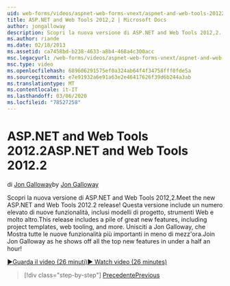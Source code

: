```yaml
---
uid: web-forms/videos/aspnet-web-forms-vnext/aspnet-and-web-tools-20122
title: ASP.NET and Web Tools 2012,2 | Microsoft Docs
author: jongalloway
description: Scopri la nuova versione di ASP.NET and Web Tools 2012,2. Questa versione include un numero elevato di nuove funzionalità, inclusi modelli di progetto, strumenti Web e molto altro. Jo...
ms.author: riande
ms.date: 02/18/2013
ms.assetid: ca7458bd-b238-4633-a8b4-468a4c300acc
msc.legacyurl: /web-forms/videos/aspnet-web-forms-vnext/aspnet-and-web-tools-20122
msc.type: video
ms.openlocfilehash: 689606291575ef0a324ab64f4f34758fff0fde5a
ms.sourcegitcommit: e7e91932a6e91a63e2e46417626f39d6b244a3ab
ms.translationtype: MT
ms.contentlocale: it-IT
ms.lasthandoff: 03/06/2020
ms.locfileid: "78527258"
---
```

# <a name="aspnet-and-web-tools-20122"></a><span data-ttu-id="d2998-105">ASP.NET and Web Tools 2012.2</span><span class="sxs-lookup"><span data-stu-id="d2998-105">ASP.NET and Web Tools 2012.2</span></span>

<span data-ttu-id="d2998-106">di [Jon Galloway](https://github.com/jongalloway)</span><span class="sxs-lookup"><span data-stu-id="d2998-106">by [Jon Galloway](https://github.com/jongalloway)</span></span>

<span data-ttu-id="d2998-107">Scopri la nuova versione di ASP.NET and Web Tools 2012,2.</span><span class="sxs-lookup"><span data-stu-id="d2998-107">Meet the new ASP.NET and Web Tools 2012.2 release!</span></span> <span data-ttu-id="d2998-108">Questa versione include un numero elevato di nuove funzionalità, inclusi modelli di progetto, strumenti Web e molto altro.</span><span class="sxs-lookup"><span data-stu-id="d2998-108">This release includes a pile of great new features, including project templates, web tooling, and more.</span></span> <span data-ttu-id="d2998-109">Unisciti a Jon Galloway, che Mostra tutte le nuove funzionalità più importanti in meno di mezz'ora.</span><span class="sxs-lookup"><span data-stu-id="d2998-109">Join Jon Galloway as he shows off all the top new features in under a half an hour!</span></span>

[<span data-ttu-id="d2998-110">&#9654;Guarda il video (26 minuti)</span><span class="sxs-lookup"><span data-stu-id="d2998-110">&#9654; Watch video (26 minutes)</span></span>](https://channel9.msdn.com/Blogs/ASP-NET-Site-Videos/aspnet-and-web-tools-20122)

> [!div class="step-by-step"]
> [<span data-ttu-id="d2998-111">Precedente</span><span class="sxs-lookup"><span data-stu-id="d2998-111">Previous</span></span>](getting-started-with-the-next-version-of-aspnet.md)
